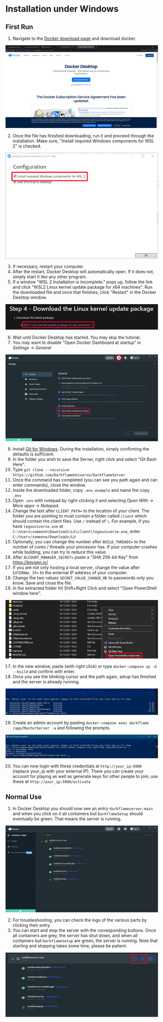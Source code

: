 # Installation under Windows
## First Run
1. Navigate to the [Docker download page](https://hub.docker.com/editions/community/docker-ce-desktop-mac/) and download docker.

![Docker Download Page](docker/images/Docker_Download_Page.png)

2. Once the file has finished downloading, run it and proceed through the installation. Make sure, "Install required Windows components for WSL 2" is checked.

![Docker Desktop Installer Configuration](docker/images/Docker_Desktop_Installer_Configuration.png)

3. If necessary, restart your computer.
4. After the restart, Docker Desktop will automatically open. If it does not, simply start it like any other program.
5. If a window "WSL 2 Installation is incomplete." pops up, follow the link and click "WSL2 Linux kernel update package for x64 machines". Run the downloaded file and once that finishes, click "Restart" in the Docker Desktop window.

![WSL 2 download](docker/images/WSL_2_download.png)

6. Wait until Docker Desktop has started. You may skip the tutorial.
7. You may want to disable "Open Docker Dashboard at startup" in _Settings_ -> _General_

![Disable Autostart](docker/images/DD_General_Settings.png)

8. Install [Git for Windows](https://git-scm.com/download/win). During the installation, simply confirming the defaults is sufficient.
9. In the folder you wish to save the Server, right click and select "Git Bash Here".
10. Type `git clone --recursive https://github.com/DarkflameUniverse/DarkflameServer`
11. Once the command has completed (you can see you path again and can enter commands), close the window.
12. Inside the downloaded folder, copy `.env.example` and name the copy `.env`
13. Open `.env` with notepad by right-clicking it and selecting _Open With_ -> _More apps_ -> _Notepad_.
14. Change the text after `CLIENT_PATH=` to the location of your client. The folder you are pointing to must contain a folder called `client` which should contain the client files. Use `/` instead of `\`. For example, if you have `legouniverse.exe` at `C:\Users\someone\Downloads\LU\client\legouniverse.exe`, enter `C:/Users/someone/Downloads/LU`
15. Optionally, you can change the number after `BUILD_THREADS=` to the number of cores / threads your processor has. If your computer crashes while building, you can try to reduce this value.
16. After `ACCOUNT_MANAGER_SECRET=` paste a "SHA 256-bit Key" from https://keygen.io/
17. If you are not only hosting a local server, change the value after `EXTERNAL_IP=` to the external IP address of your computer.
18. Change the two values `SECRET_VALUE_CHANGE_ME` to passwords only you know. Save and close the file.
19. In the extracted folder hit Shift+Right Click and select "Open PowerShell window here".

![Open PowerShell](docker/images/Open_Powershell.png)

17. In the new window, paste (with right click) or type `docker-compose up -d --build` and confirm with enter.
18. Once you see the blinking cursor and the path again, setup has finished and the server is already running.

![setup done](docker/images/setup_finished.png)

19. Create an admin account by pasting `docker-compose exec darkflame /app/MasterServer -a` and following the prompts.

![admin account creation](docker/images/Account_Creation.png)

20. You can now login with these credentials at `http://your_ip:5000` (replace your_ip with your external IP). There you can create your account for playing as well as generate keys for other people to join; use these at `http://your_ip:5000/activate`

## Normal Use
1. In Docker Desktop you should now see an entry `darkflameserver-main` and when you click on it all containers but `DarkflameSetup` should eventually be green. That means the server is running.

![server running](docker/images/Docker_Compose_Finished.png)

2. For troubleshooting, you can check the logs of the various parts by clicking their entry.
3. You can start and stop the server with the corresponding buttons. Once all containers are grey, the server has shut down, and when all containers but `DarkflameSetup` are green, the server is running. Note that starting and stopping takes some time, please be patient.

![start stop buttons](docker/images/DD_Server_Startstop.png)
